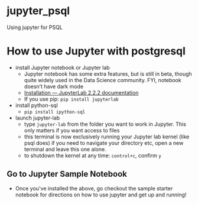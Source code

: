 # jupyter_psql
Using jupyter for PSQL
# How to use Jupyter with postgresql
- install Jupyter notebook or Jupyter lab
	- Jupyter notebook has some extra features, but is still in beta, though quite widely used in the Data Science community. FYI, notebook doesn’t have dark mode
	- [Installation — JupyterLab 2.2.2 documentation](https://jupyterlab.readthedocs.io/en/stable/getting_started/installation.html)
	- If you use pip: `pip install jupyterlab`
- install python-sql
	- `pip install ipython-sql`
- launch jupyter-lab
	- type `jupyter-lab` from the folder you want to work in Jupyter. This only matters if you want access to files
	- this terminal is now exclusively running your Jupyter lab kernel (like psql does) if you need to navigate your directory etc, open a new terminal and leave this one alone.
	- to shutdown the kernel at any time: `control+c`, confirm `y`

## Go to Jupyter Sample Notebook
- Once you've installed the above, go checkout the sample starter notebook for directions on how to use jupyter and get up and running!
